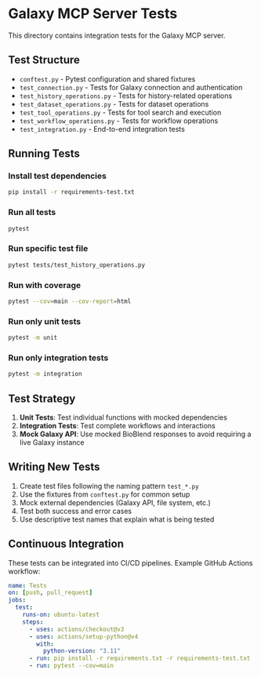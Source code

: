 # Galaxy MCP Server Tests

This directory contains integration tests for the Galaxy MCP server.

## Test Structure

- `conftest.py` - Pytest configuration and shared fixtures
- `test_connection.py` - Tests for Galaxy connection and authentication
- `test_history_operations.py` - Tests for history-related operations
- `test_dataset_operations.py` - Tests for dataset operations
- `test_tool_operations.py` - Tests for tool search and execution
- `test_workflow_operations.py` - Tests for workflow operations
- `test_integration.py` - End-to-end integration tests

## Running Tests

### Install test dependencies

```bash
pip install -r requirements-test.txt
```

### Run all tests

```bash
pytest
```

### Run specific test file

```bash
pytest tests/test_history_operations.py
```

### Run with coverage

```bash
pytest --cov=main --cov-report=html
```

### Run only unit tests

```bash
pytest -m unit
```

### Run only integration tests

```bash
pytest -m integration
```

## Test Strategy

1. **Unit Tests**: Test individual functions with mocked dependencies
2. **Integration Tests**: Test complete workflows and interactions
3. **Mock Galaxy API**: Use mocked BioBlend responses to avoid requiring a live Galaxy instance

## Writing New Tests

1. Create test files following the naming pattern `test_*.py`
2. Use the fixtures from `conftest.py` for common setup
3. Mock external dependencies (Galaxy API, file system, etc.)
4. Test both success and error cases
5. Use descriptive test names that explain what is being tested

## Continuous Integration

These tests can be integrated into CI/CD pipelines. Example GitHub Actions workflow:

```yaml
name: Tests
on: [push, pull_request]
jobs:
  test:
    runs-on: ubuntu-latest
    steps:
      - uses: actions/checkout@v3
      - uses: actions/setup-python@v4
        with:
          python-version: "3.11"
      - run: pip install -r requirements.txt -r requirements-test.txt
      - run: pytest --cov=main
```
